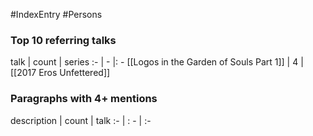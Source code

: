#IndexEntry #Persons

### Top 10 referring talks
talk | count | series
:- | - |: -
[[Logos in the Garden of Souls Part 1]] | 4 | [[2017 Eros Unfettered]]

### Paragraphs with 4+ mentions
description | count | talk
:- | : - | :-

